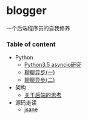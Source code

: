 # blogger
一个后端程序员的自我修养

### Table of content

+   Python
    +   [Python3.5 asyncio研究](./md/Python3.5-research-on-asyncio.md)
    +   [聊聊异步(一)](./md/thinking-async(part-one).md)
    +   [聊聊异步(二)](thinking-async(part-two).md) 
+   架构
    +   [关于后端的思考](./md/thinking-about-backend.md)
+   源码走读
    +   [jsane](./md/SouceCodeReading:jsane.md)